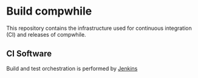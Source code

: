 # Build compwhile

This repository contains the infrastructure used for continuous integration (CI) and releases of compwhile.

## CI Software

Build and test orchestration is performed by [Jenkins](https://jenkins.io)
